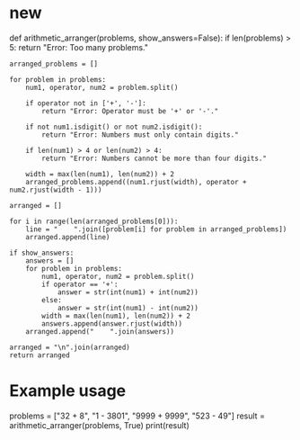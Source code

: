 # new
def arithmetic_arranger(problems, show_answers=False):
    if len(problems) > 5:
        return "Error: Too many problems."

    arranged_problems = []

    for problem in problems:
        num1, operator, num2 = problem.split()
        
        if operator not in ['+', '-']:
            return "Error: Operator must be '+' or '-'."
        
        if not num1.isdigit() or not num2.isdigit():
            return "Error: Numbers must only contain digits."
        
        if len(num1) > 4 or len(num2) > 4:
            return "Error: Numbers cannot be more than four digits."
        
        width = max(len(num1), len(num2)) + 2
        arranged_problems.append((num1.rjust(width), operator + num2.rjust(width - 1)))
        
    arranged = []

    for i in range(len(arranged_problems[0])):
        line = "    ".join([problem[i] for problem in arranged_problems])
        arranged.append(line)

    if show_answers:
        answers = []
        for problem in problems:
            num1, operator, num2 = problem.split()
            if operator == '+':
                answer = str(int(num1) + int(num2))
            else:
                answer = str(int(num1) - int(num2))
            width = max(len(num1), len(num2)) + 2
            answers.append(answer.rjust(width))
        arranged.append("    ".join(answers))
        
    arranged = "\n".join(arranged)
    return arranged

# Example usage
problems = ["32 + 8", "1 - 3801", "9999 + 9999", "523 - 49"]
result = arithmetic_arranger(problems, True)
print(result)
